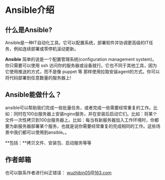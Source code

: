 # Ansible介绍

## 什么是Ansible?

Ansible是一种IT自动化工具。它可以配置系统，部署软件并协调更高级的IT任务，例如连续部署或零停机滚动更新。

**Ansible** 简单的说是一个配置管理系统(configuration management system)。你只需要可以使用 ssh 访问你的服务器或设备就行。它也不同于其他工具，因为它使用推送的方式，而不是像 puppet 等 那样使用拉取安装agent的方式。你可以将代码部署到任意数量的服务器上!

## Ansible能做什么？

 ansible可以帮助我们完成一些批量任务，或者完成一些需要经常重复的工作。比如：同时在100台服务器上安装nginx服务，并在安装后启动它们。比如：将某个文件一次性拷贝到100台服务器上。比如：每当有新服务器加入工作环境时，你都要为新服务器部署某个服务，也就是说你需要经常重复的完成相同的工作。这些场景中我们都可以使用到ansible。。

**包括：**拷贝文件、安装包、启动服务等等

## 作者邮箱

也可以联系作者进行纠正错误： wuzhibin05@163.com
